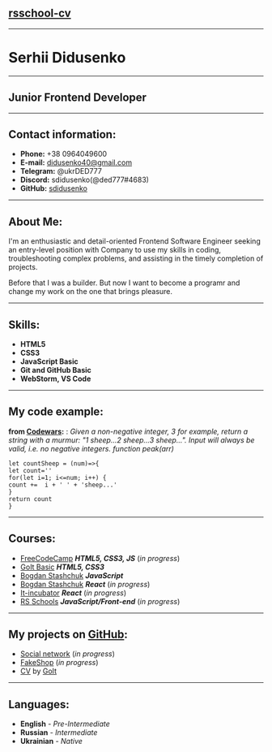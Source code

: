 ## [rsschool-cv](https://themrcrowley.github.io/rsschool-cv/)
***

# Serhii Didusenko
***
## Junior Frontend Developer
***
## Contact information:

* __Phone:__ +38 0964049600
* __E-mail:__ didusenko40@gmail.com
* __Telegram:__ @ukrDED777
* __Discord:__ sdidusenko(@ded777#4683)
* __GitHub:__ [sdidusenko](https://github.com/sdidusenko/)
***

## About Me:

I'm an enthusiastic and detail-oriented Frontend Software
Engineer seeking an entry-level position with Company to use
my skills in coding, troubleshooting complex problems, and
assisting in the timely completion of projects.

Before that I was a builder. But now I want to become a programr and change my work on the one that brings pleasure.

***

## Skills:

* __HTML5__
* __CSS3__
* __JavaScript Basic__
* __Git and GitHub Basic__
* __WebStorm, VS Code__

***
## My code example:

__from [Codewars](https://www.codewars.com/):__
: _Given a non-negative integer, 3 for example, return a string with a murmur: "1 sheep...2 sheep...3 sheep...". Input will always be valid, i.e. no negative integers.
function peak(arr)_
```
let countSheep = (num)=>{
let count=''
for(let i=1; i<=num; i++) {
count +=  i + ' ' + 'sheep...'
}
return count
}
```  
***  
## Courses:
* [FreeCodeCamp](https://www.freecodecamp.org/) ___HTML5, CSS3, JS___ (_in progress_)
* [GoIt Basic](https://goit.global/) ___HTML5, CSS3___
* [Bogdan Stashchuk](https://stashchuk.com/) ___JavaScript___
* [Bogdan Stashchuk](https://stashchuk.com/) ___React___ (_in progress_)
* [It-incubator](https://it-incubator.io/) ___React___ (_in progress_)
* [RS Schools](https://rs.school/js/) ___JavaScript/Front-end___ (_in progress_)
***
## My projects on [GitHub](https://github.com):
* [Social network](https://github.com/sdidusenko/React_Prosto) (_in progress_)
* [FakeShop](https://github.com/sdidusenko/fshop) (_in progress_)
* [CV](https://github.com/sdidusenko/resumeGoIt) by [GoIt](https://goit.global/)
***
## Languages:
* __English__ - _Pre-Intermediate_
* __Russian__ - _Intermediate_
* __Ukrainian__ - _Native_
